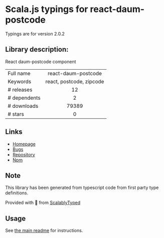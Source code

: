
# Scala.js typings for react-daum-postcode

Typings are for version 2.0.2

## Library description:
React daum-postcode component

|                    |                 |
| ------------------ | :-------------: |
| Full name          | react-daum-postcode |
| Keywords           | react, postcode, zipcode |
| # releases         | 12 |
| # dependents       | 2 |
| # downloads        | 79389 |
| # stars            | 0 |

## Links
- [Homepage](https://github.com/kimminsik-bernard/react-daum-postcode#readme)
- [Bugs](https://github.com/kimminsik-bernard/react-daum-postcode/issues)
- [Repository](https://github.com/kimminsik-bernard/react-daum-postcode)
- [Npm](https://www.npmjs.com/package/react-daum-postcode)
    


## Note
This library has been generated from typescript code from first party type definitions.

Provided with :purple_heart: from [ScalablyTyped](https://github.com/oyvindberg/ScalablyTyped)

## Usage
See [the main readme](../../readme.md) for instructions.


